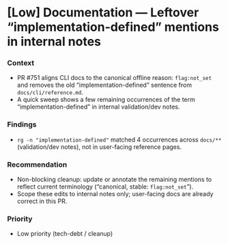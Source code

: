 # [Low] Documentation — Leftover “implementation-defined” mentions in internal notes

### Context

- PR #751 aligns CLI docs to the canonical offline reason: `flag:not_set` and removes the old “implementation-defined” sentence from `docs/cli/reference.md`.
- A quick sweep shows a few remaining occurrences of the term “implementation-defined” in internal validation/dev notes.

### Findings

- `rg -n "implementation-defined"` matched 4 occurrences across `docs/**` (validation/dev notes), not in user-facing reference pages.

### Recommendation

- Non-blocking cleanup: update or annotate the remaining mentions to reflect current terminology (“canonical, stable: `flag:not_set`”).
- Scope these edits to internal notes only; user-facing docs are already correct in this PR.

### Priority

- Low priority (tech-debt / cleanup)
